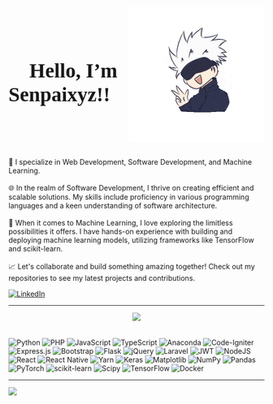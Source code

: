 <div style="display:flex;flex-direction: row;-webkit-flex-direction: row; justify-content: center; align-items: center;margin: 0; padding:0;">
 <h1 style="font-family: Chiller;font-size: 40px">💫 Hello, I’m Senpaixyz!!</h1>
 
 <span> ![logo](https://github.com/Senpaixyz/Senpaixyz/raw/main/gojo.gif) </spa>
</div>

🚀 I specialize in Web Development, Software Development, and Machine Learning.<br><br>🌐 In the realm of Software Development, I thrive on creating efficient and scalable solutions. My skills include proficiency in various programming languages and a keen understanding of software architecture.<br><br>🤖 When it comes to Machine Learning, I love exploring the limitless possibilities it offers. I have hands-on experience with building and deploying machine learning models, utilizing frameworks like TensorFlow and scikit-learn.<br><br>📈 Let's collaborate and build something amazing together! Check out my repositories to see my latest projects and contributions.<br>


[![LinkedIn](https://img.shields.io/badge/LinkedIn-%230077B5.svg?logo=linkedin&logoColor=white)](https://linkedin.com/in/www.linkedin.com/in/jheno-s-cerbito) 

---

<div align="center">

![](https://github-readme-streak-stats.herokuapp.com/?user=Senpaixyz&theme=react&hide_border=true)<br/><br/>

</div>


![Python](https://img.shields.io/badge/python-3670A0?style=flat&logo=python&logoColor=ffdd54) ![PHP](https://img.shields.io/badge/php-%23777BB4.svg?style=flat&logo=php&logoColor=white) ![JavaScript](https://img.shields.io/badge/javascript-%23323330.svg?style=flat&logo=javascript&logoColor=%23F7DF1E) ![TypeScript](https://img.shields.io/badge/typescript-%23007ACC.svg?style=flat&logo=typescript&logoColor=white) ![Anaconda](https://img.shields.io/badge/Anaconda-%2344A833.svg?style=flat&logo=anaconda&logoColor=white) ![Code-Igniter](https://img.shields.io/badge/CodeIgniter-%23EF4223.svg?style=flat&logo=codeIgniter&logoColor=white) ![Express.js](https://img.shields.io/badge/express.js-%23404d59.svg?style=flat&logo=express&logoColor=%2361DAFB) ![Bootstrap](https://img.shields.io/badge/bootstrap-%238511FA.svg?style=flat&logo=bootstrap&logoColor=white) ![Flask](https://img.shields.io/badge/flask-%23000.svg?style=flat&logo=flask&logoColor=white) ![jQuery](https://img.shields.io/badge/jquery-%230769AD.svg?style=flat&logo=jquery&logoColor=white) ![Laravel](https://img.shields.io/badge/laravel-%23FF2D20.svg?style=flat&logo=laravel&logoColor=white) ![JWT](https://img.shields.io/badge/JWT-black?style=flat&logo=JSON%20web%20tokens) ![NodeJS](https://img.shields.io/badge/node.js-6DA55F?style=flat&logo=node.js&logoColor=white) ![React](https://img.shields.io/badge/react-%2320232a.svg?style=flat&logo=react&logoColor=%2361DAFB) ![React Native](https://img.shields.io/badge/react_native-%2320232a.svg?style=flat&logo=react&logoColor=%2361DAFB) ![Yarn](https://img.shields.io/badge/yarn-%232C8EBB.svg?style=flat&logo=yarn&logoColor=white) ![Keras](https://img.shields.io/badge/Keras-%23D00000.svg?style=flat&logo=Keras&logoColor=white) ![Matplotlib](https://img.shields.io/badge/Matplotlib-%23ffffff.svg?style=flat&logo=Matplotlib&logoColor=black) ![NumPy](https://img.shields.io/badge/numpy-%23013243.svg?style=flat&logo=numpy&logoColor=white) ![Pandas](https://img.shields.io/badge/pandas-%23150458.svg?style=flat&logo=pandas&logoColor=white) ![PyTorch](https://img.shields.io/badge/PyTorch-%23EE4C2C.svg?style=flat&logo=PyTorch&logoColor=white) ![scikit-learn](https://img.shields.io/badge/scikit--learn-%23F7931E.svg?style=flat&logo=scikit-learn&logoColor=white) ![Scipy](https://img.shields.io/badge/SciPy-%230C55A5.svg?style=flat&logo=scipy&logoColor=%white) ![TensorFlow](https://img.shields.io/badge/TensorFlow-%23FF6F00.svg?style=flat&logo=TensorFlow&logoColor=white) ![Docker](https://img.shields.io/badge/docker-%230db7ed.svg?style=flat&logo=docker&logoColor=white)

---
[![](https://visitcount.itsvg.in/api?id=Senpaixyz&icon=9&color=3)](https://visitcount.itsvg.in)

<!-- Proudly created with GPRM ( https://gprm.itsvg.in ) -->
